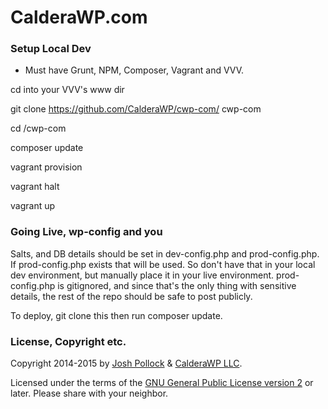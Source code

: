 CalderaWP.com
================================

### Setup Local Dev
* Must have Grunt, NPM, Composer, Vagrant and VVV.

cd into your VVV's www dir

git clone https://github.com/CalderaWP/cwp-com/ cwp-com

cd <whatever>/cwp-com

composer update

vagrant provision

vagrant halt

vagrant up

### Going Live, wp-config and you
Salts, and DB details should be set in dev-config.php and prod-config.php. If prod-config.php exists that will be used. So don't have that in your local dev environment, but manually place it in your live environment. prod-config.php is gitignored, and since that's the only thing with sensitive details, the rest of the repo should be safe to post publicly.

To deploy, git clone this then run composer update.


### License, Copyright etc.
Copyright 2014-2015 by [Josh Pollock](http://JoshPress.net) & [CalderaWP LLC](https://calderawp.com).

Licensed under the terms of the [GNU General Public License version 2](http://www.gnu.org/licenses/gpl-2.0.html) or later. Please share with your neighbor.

